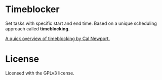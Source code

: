 # Timeblocker
Set tasks with specific start and end time. Based on a unique scheduling approach called **timeblocking**.

[A quick overview of timeblocking by Cal Newport.](https://www.calnewport.com/blog/2013/12/21/deep-habits-the-importance-of-planning-every-minute-of-your-work-day/)

# License 
Licensed with the GPLv3 license.
